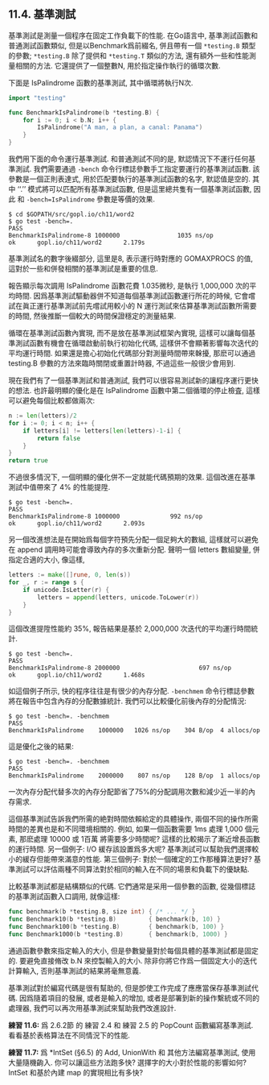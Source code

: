 ## 11.4. 基準測試


基準測試是測量一個程序在固定工作負載下的性能. 在Go語言中, 基準測試函數和普通測試函數類似, 但是以Benchmark爲前綴名, 併且帶有一個 `*testing.B` 類型的參數; `*testing.B` 除了提供和 `*testing.T` 類似的方法, 還有額外一些和性能測量相關的方法. 它還提供了一個整數N, 用於指定操作執行的循環次數.

下面是 IsPalindrome 函數的基準測試, 其中循環將執行N次.

```Go
import "testing"

func BenchmarkIsPalindrome(b *testing.B) {
	for i := 0; i < b.N; i++ {
		IsPalindrome("A man, a plan, a canal: Panama")
	}
}
```

我們用下面的命令運行基準測試. 和普通測試不同的是, 默認情況下不運行任何基準測試. 我們需要通過 `-bench` 命令行標誌參數手工指定要運行的基準測試函數. 該參數是一個正則表達式, 用於匹配要執行的基準測試函數的名字, 默認值是空的. 其中 ‘‘.’’ 模式將可以匹配所有基準測試函數, 但是這里總共隻有一個基準測試函數, 因此 和 `-bench=IsPalindrome` 參數是等價的效果.

```
$ cd $GOPATH/src/gopl.io/ch11/word2
$ go test -bench=.
PASS
BenchmarkIsPalindrome-8 1000000                1035 ns/op
ok      gopl.io/ch11/word2      2.179s
```

基準測試名的數字後綴部分, 這里是8, 表示運行時對應的 GOMAXPROCS 的值, 這對於一些和併發相關的基準測試是重要的信息.

報告顯示每次調用 IsPalindrome 函數花費 1.035微秒, 是執行 1,000,000 次的平均時間. 因爲基準測試驅動器併不知道每個基準測試函數運行所花的時候, 它會嚐試在眞正運行基準測試前先嚐試用較小的 N 運行測試來估算基準測試函數所需要的時間, 然後推斷一個較大的時間保證穩定的測量結果.

循環在基準測試函數內實現, 而不是放在基準測試框架內實現, 這樣可以讓每個基準測試函數有機會在循環啟動前執行初始化代碼, 這樣併不會顯著影響每次迭代的平均運行時間. 如果還是擔心初始化代碼部分對測量時間帶來榦擾, 那麽可以通過 testing.B 參數的方法來臨時關閉或重置計時器, 不過這些一般很少會用到.

現在我們有了一個基準測試和普通測試, 我們可以很容易測試新的讓程序運行更快的想法. 也許最明顯的優化是在 IsPalindrome 函數中第二個循環的停止檢査, 這樣可以避免每個比較都做兩次:

```Go
n := len(letters)/2
for i := 0; i < n; i++ {
	if letters[i] != letters[len(letters)-1-i] {
		return false
	}
}
return true
```

不過很多情況下, 一個明顯的優化併不一定就能代碼預期的效果. 這個改進在基準測試中值帶來了 4% 的性能提陞.

```
$ go test -bench=.
PASS
BenchmarkIsPalindrome-8 1000000              992 ns/op
ok      gopl.io/ch11/word2      2.093s
```

另一個改進想法是在開始爲每個字符預先分配一個足夠大的數組, 這樣就可以避免在 append 調用時可能會導致內存的多次重新分配. 聲明一個 letters 數組變量, 併指定合適的大小, 像這樣,

```Go
letters := make([]rune, 0, len(s))
for _, r := range s {
	if unicode.IsLetter(r) {
		letters = append(letters, unicode.ToLower(r))
	}
}
```

這個改進提陞性能約 35%, 報告結果是基於 2,000,000 次迭代的平均運行時間統計.

```
$ go test -bench=.
PASS
BenchmarkIsPalindrome-8 2000000                      697 ns/op
ok      gopl.io/ch11/word2      1.468s
```

如這個例子所示, 快的程序往往是有很少的內存分配. `-benchmem` 命令行標誌參數將在報告中包含內存的分配數據統計. 我們可以比較優化前後內存的分配情況:

```
$ go test -bench=. -benchmem
PASS
BenchmarkIsPalindrome    1000000   1026 ns/op    304 B/op  4 allocs/op
```

這是優化之後的結果:

```
$ go test -bench=. -benchmem
PASS
BenchmarkIsPalindrome    2000000    807 ns/op    128 B/op  1 allocs/op
```

一次內存分配代替多次的內存分配節省了75%的分配調用次數和減少近一半的內存需求.

這個基準測試告訴我們所需的絶對時間依賴給定的具體操作, 兩個不同的操作所需時間的差異也是和不同環境相關的. 例如, 如果一個函數需要 1ms 處理 1,000 個元素, 那麽處理 10000 或 1百萬 將需要多少時間呢? 這樣的比較揭示了漸近增長函數的運行時間. 另一個例子: I/O 緩存該設置爲多大呢? 基準測試可以幫助我們選擇較小的緩存但能帶來滿意的性能. 第三個例子: 對於一個確定的工作那種算法更好? 基準測試可以評估兩種不同算法對於相同的輸入在不同的場景和負載下的優缺點.

比較基準測試都是結構類似的代碼. 它們通常是采用一個參數的函數, 從幾個標誌的基準測試函數入口調用, 就像這樣:

```Go
func benchmark(b *testing.B, size int) { /* ... */ }
func Benchmark10(b *testing.B)         { benchmark(b, 10) }
func Benchmark100(b *testing.B)        { benchmark(b, 100) }
func Benchmark1000(b *testing.B)       { benchmark(b, 1000) }
```

通過函數參數來指定輸入的大小, 但是參數變量對於每個具體的基準測試都是固定的. 要避免直接脩改 b.N 來控製輸入的大小. 除非你將它作爲一個固定大小的迭代計算輸入, 否則基準測試的結果將毫無意義.

基準測試對於編寫代碼是很有幫助的, 但是卽使工作完成了應應當保存基準測試代碼. 因爲隨着項目的發展, 或者是輸入的增加, 或者是部署到新的操作繫統或不同的處理器, 我們可以再次用基準測試來幫助我們改進設計.

**練習 11.6:** 爲 2.6.2節 的 練習 2.4 和 練習 2.5 的 PopCount 函數編寫基準測試. 看看基於表格算法在不同情況下的性能.

**練習 11.7:** 爲 *IntSet (§6.5) 的 Add, UnionWith 和 其他方法編寫基準測試, 使用大量隨機齣入. 你可以讓這些方法跑多快? 選擇字的大小對於性能的影響如何? IntSet 和基於內建 map 的實現相比有多快?




